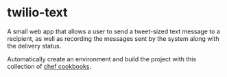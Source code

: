# twilio-text
A small web app that allows a user to send a tweet-sized text message to a recipient, as well as recording the messages sent by the system along with the delivery status.

Automatically create an environment and build the project with this collection of [chef cookbooks](https://github.com/drinkataco/chef-lamp/tree/instance/twilio-text).
